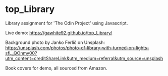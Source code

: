 # top_Library
Library assignment for 'The Odin Project' using Javascript.

Live demo: https://gawhite92.github.io/top_Library/

Background photo by Janko Ferlič on Unsplash:
https://unsplash.com/photos/photo-of-library-with-turned-on-lights-sfL_QOnmy00?utm_content=creditShareLink&utm_medium=referral&utm_source=unsplash

Book covers for demo, all sourced from Amazon.